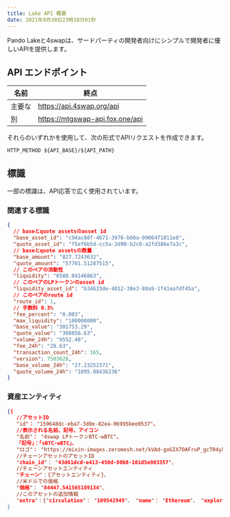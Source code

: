 ```yaml
---
title: Lake API 概要
date: 2021年9月30日23時18分01秒
---
```


Pando Lakeと4swapは、サードパーティの開発者向けにシンプルで開発者に優しいAPIを提供します。

## API エンドポイント

| 名前  | 終点                              |
| --- | ------------------------------- |
| 主要な | https://api.4swap.org/api       |
| 別   | https://mtgswap-api.fox.one/api |

それらのいずれかを使用して、次の形式でAPIリクエストを作成できます。

```
HTTP_METHOD ${API_BASE}/${API_PATH}
```

## 標識

一部の標識は、API応答で広く使用されています。

### 関連する標識

```json
{
  // baseとquote assetsのasset id
  "base_asset_id": "c94ac88f-4671-3976-b60a-09064f1811e8",
  "quote_asset_id": "f5ef6b5d-cc5a-3d90-b2c0-a2fd386e7a3c",
  // baseとquote assetsの数量
  "base_amount": "827.7243632",
  "quote_amount": "57701.51287515",
  // このペアの流動性
  "liquidity": "6588.04146863",
  // このペアのLPトークンのasset id
  "liquidity_asset_id": "b34633de-4012-38e3-88a9-1f41eafdf45a",
  // このペアのroute id
  "route_id": 1,
  // 手数料 0.3%
  "fee_percent": "0.003",
  "max_liquidity": "100000000",
  "base_value": "301753.29",
  "quote_value": "300856.63",
  "volume_24h": "9552.48",
  "fee_24h": "28.63",
  "transaction_count_24h": 165,
  "version": 7503628,
  "base_volume_24h": "27.23252371",
  "quote_volume_24h": "1895.88436236"
}
```

### 資産エンティティ

```json
{{
   //アセットID
   "id"： "159648dc-eba7-3d0e-82ea-06995bee0537"、
   //表示される名前、記号、アイコン
   "名前"： "4swap LPトークンBTC-wBTC"、
   「記号」：「sBTC-wBTC」、
   "ロゴ"： "https://mixin-images.zeromesh.net/kVAd-goGIX7OAFruP_gcT04yXomO4BfTFEyeroKPl38Ypc6KQnQZBdeVzp8VCOiDyD-4-A8Wyh_HiFztViJxjrSZezrlRl6Up5SC
   //チェーンアセットのアセットID
   "chain_id"： "43d61dcd-e413-450d-80b8-101d5e903357"、
   //チェーンアセットエンティティ
   "チェーン"：{アセットエンティティ}、
   //米ドルでの価格
   "価格"： "84447.541565189134"、
   //このアセットの追加情報
   "extra"：{"circulation"： "109542949"、 "name"： "Ethereum"、 "explorer"： "https://etherscan.io/"、 "intro"：{"en"：["Ethereum is a 独自の暗号通貨であるイーサリアムを備えた分散型オープンソースブロックチェーンシステム。 ETHは、他の多くの暗号通貨のプラットフォームとして、また分散型スマートコントラクトの実行のためのプラットフォームとして機能します。 "、" Ethereumは、VitalikButerinによる2013年のホワイトペーパーで最初に説明されました。 ブテリン氏は、他の共同創設者とともに、2014年夏のオンライン公開クラウドセールでプロジェクトの資金を確保し、2015年7月30日に正式にブロックチェーンを立ち上げました。」、「イーサリアム自身の目標は、 分散型アプリケーション。世界中のユーザーが、検閲、ダウンタイム、詐欺に強いソフトウェアを作成して実行できるようにします。 "]}、" website "：" https://www.ethereum.org/ "、" issue "： "2014/7/24"、 "合計"： "109542949"}
}

```